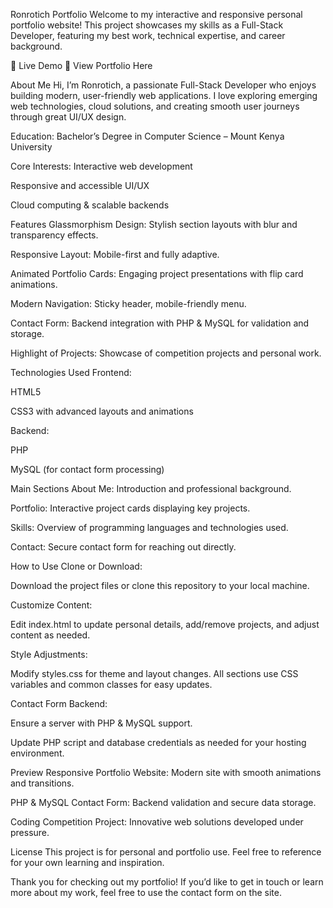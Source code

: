 Ronrotich Portfolio
Welcome to my interactive and responsive personal portfolio website! This project showcases my skills as a Full-Stack Developer, featuring my best work, technical expertise, and career background.

🚀 Live Demo
🔗 View Portfolio Here

About Me
Hi, I’m Ronrotich, a passionate Full-Stack Developer who enjoys building modern, user-friendly web applications. I love exploring emerging web technologies, cloud solutions, and creating smooth user journeys through great UI/UX design.

Education:
Bachelor’s Degree in Computer Science – Mount Kenya University

Core Interests:
Interactive web development

Responsive and accessible UI/UX

Cloud computing & scalable backends

Features
Glassmorphism Design: Stylish section layouts with blur and transparency effects.

Responsive Layout: Mobile-first and fully adaptive.

Animated Portfolio Cards: Engaging project presentations with flip card animations.

Modern Navigation: Sticky header, mobile-friendly menu.

Contact Form: Backend integration with PHP & MySQL for validation and storage.

Highlight of Projects: Showcase of competition projects and personal work.

Technologies Used
Frontend:

HTML5

CSS3 with advanced layouts and animations

Backend:

PHP

MySQL (for contact form processing)

Main Sections
About Me: Introduction and professional background.

Portfolio: Interactive project cards displaying key projects.

Skills: Overview of programming languages and technologies used.

Contact: Secure contact form for reaching out directly.

How to Use
Clone or Download:

Download the project files or clone this repository to your local machine.

Customize Content:

Edit index.html to update personal details, add/remove projects, and adjust content as needed.

Style Adjustments:

Modify styles.css for theme and layout changes. All sections use CSS variables and common classes for easy updates.

Contact Form Backend:

Ensure a server with PHP & MySQL support.

Update PHP script and database credentials as needed for your hosting environment.

Preview
Responsive Portfolio Website: Modern site with smooth animations and transitions.

PHP & MySQL Contact Form: Backend validation and secure data storage.

Coding Competition Project: Innovative web solutions developed under pressure.

License
This project is for personal and portfolio use. Feel free to reference for your own learning and inspiration.

Thank you for checking out my portfolio!
If you’d like to get in touch or learn more about my work, feel free to use the contact form on the site.
